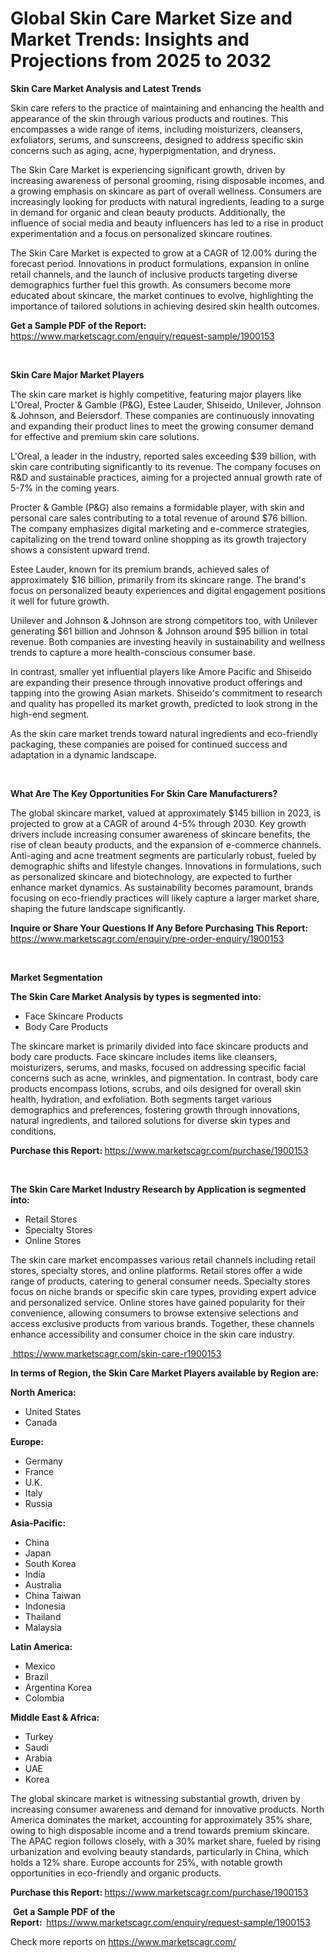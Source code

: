 <p><h1>Global Skin Care Market Size and Market Trends: Insights and Projections from 2025 to 2032</h1></p><p><strong>Skin Care Market Analysis and Latest Trends</strong></p>
<p><p>Skin care refers to the practice of maintaining and enhancing the health and appearance of the skin through various products and routines. This encompasses a wide range of items, including moisturizers, cleansers, exfoliators, serums, and sunscreens, designed to address specific skin concerns such as aging, acne, hyperpigmentation, and dryness.</p><p>The Skin Care Market is experiencing significant growth, driven by increasing awareness of personal grooming, rising disposable incomes, and a growing emphasis on skincare as part of overall wellness. Consumers are increasingly looking for products with natural ingredients, leading to a surge in demand for organic and clean beauty products. Additionally, the influence of social media and beauty influencers has led to a rise in product experimentation and a focus on personalized skincare routines.</p><p>The Skin Care Market is expected to grow at a CAGR of 12.00% during the forecast period. Innovations in product formulations, expansion in online retail channels, and the launch of inclusive products targeting diverse demographics further fuel this growth. As consumers become more educated about skincare, the market continues to evolve, highlighting the importance of tailored solutions in achieving desired skin health outcomes.</p></p>
<p><strong>Get a Sample PDF of the Report:&nbsp;</strong> <a href="https://www.marketscagr.com/enquiry/request-sample/1900153?utm_campaign=2239&utm_medium=2&utm_source=Github&utm_content=ia&utm_term=05022025&utm_id=skin-care">https://www.marketscagr.com/enquiry/request-sample/1900153</a></p>
<p>&nbsp;</p>
<p><strong>Skin Care Major Market Players</strong></p>
<p><p>The skin care market is highly competitive, featuring major players like L'Oreal, Procter & Gamble (P&G), Estee Lauder, Shiseido, Unilever, Johnson & Johnson, and Beiersdorf. These companies are continuously innovating and expanding their product lines to meet the growing consumer demand for effective and premium skin care solutions.</p><p>L'Oreal, a leader in the industry, reported sales exceeding $39 billion, with skin care contributing significantly to its revenue. The company focuses on R&D and sustainable practices, aiming for a projected annual growth rate of 5-7% in the coming years.</p><p>Procter & Gamble (P&G) also remains a formidable player, with skin and personal care sales contributing to a total revenue of around $76 billion. The company emphasizes digital marketing and e-commerce strategies, capitalizing on the trend toward online shopping as its growth trajectory shows a consistent upward trend.</p><p>Estee Lauder, known for its premium brands, achieved sales of approximately $16 billion, primarily from its skincare range. The brand's focus on personalized beauty experiences and digital engagement positions it well for future growth.</p><p>Unilever and Johnson & Johnson are strong competitors too, with Unilever generating $61 billion and Johnson & Johnson around $95 billion in total revenue. Both companies are investing heavily in sustainability and wellness trends to capture a more health-conscious consumer base.</p><p>In contrast, smaller yet influential players like Amore Pacific and Shiseido are expanding their presence through innovative product offerings and tapping into the growing Asian markets. Shiseido's commitment to research and quality has propelled its market growth, predicted to look strong in the high-end segment.</p><p>As the skin care market trends toward natural ingredients and eco-friendly packaging, these companies are poised for continued success and adaptation in a dynamic landscape.</p></p>
<p>&nbsp;</p>
<p><strong>What Are The Key Opportunities For Skin Care Manufacturers?</strong></p>
<p><p>The global skincare market, valued at approximately $145 billion in 2023, is projected to grow at a CAGR of around 4-5% through 2030. Key growth drivers include increasing consumer awareness of skincare benefits, the rise of clean beauty products, and the expansion of e-commerce channels. Anti-aging and acne treatment segments are particularly robust, fueled by demographic shifts and lifestyle changes. Innovations in formulations, such as personalized skincare and biotechnology, are expected to further enhance market dynamics. As sustainability becomes paramount, brands focusing on eco-friendly practices will likely capture a larger market share, shaping the future landscape significantly.</p></p>
<p><strong>Inquire or Share Your Questions If Any Before Purchasing This Report:</strong> <a href="https://www.marketscagr.com/enquiry/pre-order-enquiry/1900153?utm_campaign=2239&utm_medium=2&utm_source=Github&utm_content=ia&utm_term=05022025&utm_id=skin-care">https://www.marketscagr.com/enquiry/pre-order-enquiry/1900153</a></p>
<p>&nbsp;</p>
<p><strong>Market Segmentation</strong></p>
<p><strong>The Skin Care Market Analysis by types is segmented into:</strong></p>
<p><ul><li>Face Skincare Products</li><li>Body Care Products</li></ul></p>
<p><p>The skincare market is primarily divided into face skincare products and body care products. Face skincare includes items like cleansers, moisturizers, serums, and masks, focused on addressing specific facial concerns such as acne, wrinkles, and pigmentation. In contrast, body care products encompass lotions, scrubs, and oils designed for overall skin health, hydration, and exfoliation. Both segments target various demographics and preferences, fostering growth through innovations, natural ingredients, and tailored solutions for diverse skin types and conditions.</p></p>
<p><strong>Purchase this Report:&nbsp;</strong><a href="https://www.marketscagr.com/purchase/1900153?utm_campaign=2239&utm_medium=2&utm_source=Github&utm_content=ia&utm_term=05022025&utm_id=skin-care">https://www.marketscagr.com/purchase/1900153</a></p>
<p>&nbsp;</p>
<p><strong>The Skin Care Market Industry Research by Application is segmented into:</strong></p>
<p><ul><li>Retail Stores</li><li>Specialty Stores</li><li>Online Stores</li></ul></p>
<p><p>The skin care market encompasses various retail channels including retail stores, specialty stores, and online platforms. Retail stores offer a wide range of products, catering to general consumer needs. Specialty stores focus on niche brands or specific skin care types, providing expert advice and personalized service. Online stores have gained popularity for their convenience, allowing consumers to browse extensive selections and access exclusive products from various brands. Together, these channels enhance accessibility and consumer choice in the skin care industry.</p></p>
<p><a href="https://www.marketscagr.com/skin-care-r1900153?utm_campaign=2239&utm_medium=2&utm_source=Github&utm_content=ia&utm_term=05022025&utm_id=skin-care">&nbsp;https://www.marketscagr.com/skin-care-r1900153</a></p>
<p><strong>In terms of Region, the Skin Care Market Players available by Region are:</strong></p>
<p>
    <p> <strong> North America: </strong>
        <ul>
            <li>United States</li>
            <li>Canada</li>
        </ul>
        </p> 
    <p> <strong> Europe: </strong>
        <ul>
            <li>Germany</li>
            <li>France</li>
            <li>U.K.</li>
            <li>Italy</li>
            <li>Russia</li>
        </ul>
        </p> 
    <p> <strong> Asia-Pacific: </strong>
        <ul>
            <li>China</li>
            <li>Japan</li>
            <li>South Korea</li>
            <li>India</li>
            <li>Australia</li>
            <li>China Taiwan</li>
            <li>Indonesia</li>
            <li>Thailand</li>
            <li>Malaysia</li>
        </ul>
        </p> 
    <p> <strong> Latin America: </strong>
        <ul>
            <li>Mexico</li>
            <li>Brazil</li>
            <li>Argentina Korea</li>
            <li>Colombia</li>
        </ul>
        </p> 
    <p> <strong> Middle East & Africa: </strong>
        <ul>
            <li>Turkey</li>
            <li>Saudi</li>
            <li>Arabia</li>
            <li>UAE</li>
            <li>Korea</li>
        </ul>
    </p>
    </p>
<p><p>The global skincare market is witnessing substantial growth, driven by increasing consumer awareness and demand for innovative products. North America dominates the market, accounting for approximately 35% share, owing to high disposable income and a trend towards premium skincare. The APAC region follows closely, with a 30% market share, fueled by rising urbanization and evolving beauty standards, particularly in China, which holds a 12% share. Europe accounts for 25%, with notable growth opportunities in eco-friendly and organic products.</p></p>
<p><strong>Purchase this Report: </strong><a href="https://www.marketscagr.com/purchase/1900153?utm_campaign=2239&utm_medium=2&utm_source=Github&utm_content=ia&utm_term=05022025&utm_id=skin-care">https://www.marketscagr.com/purchase/1900153</a></p>
<p>&nbsp;<strong>Get a Sample PDF of the Report:&nbsp;&nbsp;</strong><a href="https://www.marketscagr.com/enquiry/request-sample/1900153?utm_campaign=2239&utm_medium=2&utm_source=Github&utm_content=ia&utm_term=05022025&utm_id=skin-care">https://www.marketscagr.com/enquiry/request-sample/1900153</a></p>
<p><strong></strong></p>
<p>Check more reports on <a href="https://www.marketscagr.com/?utm_campaign=2239&utm_medium=2&utm_source=Github&utm_content=ia&utm_term=05022025&utm_id=skin-care">https://www.marketscagr.com/</a></p>